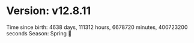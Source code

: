 # Version: v12.8.11
Time since birth: 4638 days, 111312 hours, 6678720 minutes, 400723200 seconds
Season: Spring 🌸
